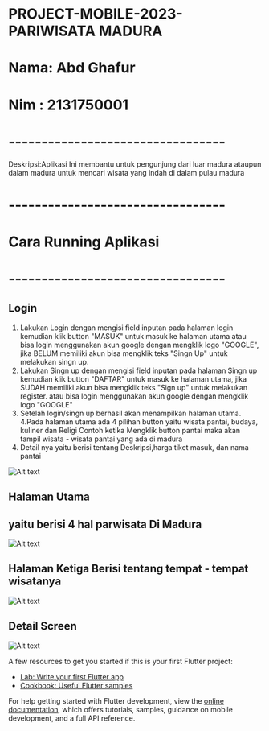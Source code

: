 # PROJECT-MOBILE-2023- PARIWISATA MADURA
# Nama: Abd Ghafur
# Nim : 2131750001
# ---------------------------------
Deskripsi:Aplikasi Ini membantu untuk pengunjung dari luar madura ataupun dalam madura untuk mencari wisata yang indah di dalam pulau madura
# ---------------------------------
# Cara Running Aplikasi
# ---------------------------------
## Login
1. Lakukan Login dengan mengisi field inputan pada halaman login kemudian klik button "MASUK" untuk masuk ke halaman utama atau bisa login menggunakan akun google dengan mengklik logo "GOOGLE", jika BELUM memiliki akun bisa mengklik teks "Singn Up" untuk melakukan singn up.
2. Lakukan Singn up dengan mengisi field inputan pada halaman Singn up kemudian klik button "DAFTAR" untuk masuk ke halaman utama, jika SUDAH memiliki akun bisa mengklik teks "Sign up" untuk melakukan register. atau bisa login menggunakan akun google dengan mengklik logo "GOOGLE"
3. Setelah login/singn up berhasil akan menampilkan halaman utama.
4.Pada halaman utama ada 4 pilihan button yaitu wisata pantai, budaya, kuliner dan Religi
 Contoh ketika Mengklik button pantai maka akan tampil wisata - wisata pantai yang ada di     madura
5. Detail nya yaitu berisi tentang Deskripsi,harga tiket masuk, dan nama pantai

![Alt text](image.png)

## Halaman Utama
## yaitu berisi 4 hal parwisata Di Madura
![Alt text](image-1.png)

## Halaman Ketiga Berisi tentang tempat - tempat wisatanya
![Alt text](image-2.png)
## Detail Screen
![Alt text](image-3.png)

A few resources to get you started if this is your first Flutter project:

- [Lab: Write your first Flutter app](https://docs.flutter.dev/get-started/codelab)
- [Cookbook: Useful Flutter samples](https://docs.flutter.dev/cookbook)

For help getting started with Flutter development, view the
[online documentation](https://docs.flutter.dev/), which offers tutorials,
samples, guidance on mobile development, and a full API reference.
